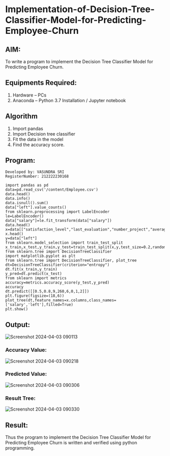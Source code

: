 # Implementation-of-Decision-Tree-Classifier-Model-for-Predicting-Employee-Churn

## AIM:
To write a program to implement the Decision Tree Classifier Model for Predicting Employee Churn.

## Equipments Required:
1. Hardware – PCs
2. Anaconda – Python 3.7 Installation / Jupyter notebook

## Algorithm
1. Import pandas
2. Import Decision tree classifier
3. Fit the data in the model
4. Find the accuracy score.

## Program:
```
Developed by: VASUNDRA SRI 
RegisterNumber: 212222230168 
```
```
import pandas as pd
data=pd.read_csv('/content/Employee.csv')
data.head()
data.info()
data.isnull().sum()
data["left"].value_counts()
from sklearn.preprocessing import LabelEncoder
le=LabelEncoder()
data["salary"]=le.fit_transform(data["salary"])
data.head()
x=data[["satisfaction_level","last_evaluation","number_project","average_montly_hours","time_spend_company","Work_accident","promotion_last_5years","salary"]]
x.head()
y=data["left"]
from sklearn.model_selection import train_test_split
x_train,x_test,y_train,y_test=train_test_split(x,y,test_size=0.2,random_state=100)
from sklearn.tree import DecisionTreeClassifier
import matplotlib.pyplot as plt
from sklearn.tree import DecisionTreeClassifier, plot_tree
dt=DecisionTreeClassifier(criterion="entropy")
dt.fit(x_train,y_train)
y_pred=dt.predict(x_test)
from sklearn import metrics
accuracy=metrics.accuracy_score(y_test,y_pred)
accuracy
dt.predict([[0.5,0.8,9,260,6,0,1,2]])
plt.figure(figsize=(18,6))
plot_tree(dt,feature_names=x.columns,class_names=['salary','left'],filled=True)
plt.show()
```
## Output:
![Screenshot 2024-04-03 090113](https://github.com/vasundrasriravi/Implementation-of-Decision-Tree-Classifier-Model-for-Predicting-Employee-Churn/assets/119393983/51d1760d-c2ca-4c48-8e14-5ab844466be7)

### Accuracy Value:
![Screenshot 2024-04-03 090218](https://github.com/vasundrasriravi/Implementation-of-Decision-Tree-Classifier-Model-for-Predicting-Employee-Churn/assets/119393983/e978b30b-eb0d-4cdb-81dd-f650980e507b)

### Predicted Value:
![Screenshot 2024-04-03 090306](https://github.com/vasundrasriravi/Implementation-of-Decision-Tree-Classifier-Model-for-Predicting-Employee-Churn/assets/119393983/02802d0c-6238-42ca-a16f-31e48081408d)

### Result Tree:
![Screenshot 2024-04-03 090330](https://github.com/vasundrasriravi/Implementation-of-Decision-Tree-Classifier-Model-for-Predicting-Employee-Churn/assets/119393983/98f1d01e-52de-4c46-b910-66e89fe80199)

## Result:
Thus the program to implement the  Decision Tree Classifier Model for Predicting Employee Churn is written and verified using python programming.
